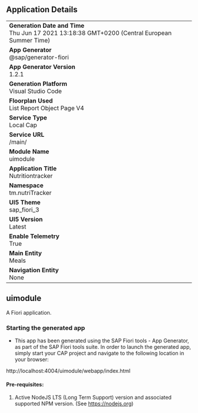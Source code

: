 ## Application Details
|               |
| ------------- |
|**Generation Date and Time**<br>Thu Jun 17 2021 13:18:38 GMT+0200 (Central European Summer Time)|
|**App Generator**<br>@sap/generator-fiori|
|**App Generator Version**<br>1.2.1|
|**Generation Platform**<br>Visual Studio Code|
|**Floorplan Used**<br>List Report Object Page V4|
|**Service Type**<br>Local Cap|
|**Service URL**<br>/main/
|**Module Name**<br>uimodule|
|**Application Title**<br>Nutritiontracker|
|**Namespace**<br>tm.nutriTracker|
|**UI5 Theme**<br>sap_fiori_3|
|**UI5 Version**<br>Latest|
|**Enable Telemetry**<br>True|
|**Main Entity**<br>Meals|
|**Navigation Entity**<br>None|

## uimodule

A Fiori application.

### Starting the generated app

-   This app has been generated using the SAP Fiori tools - App Generator, as part of the SAP Fiori tools suite.  In order to launch the generated app, simply start your CAP project and navigate to the following location in your browser:

http://localhost:4004/uimodule/webapp/index.html

#### Pre-requisites:

1. Active NodeJS LTS (Long Term Support) version and associated supported NPM version.  (See https://nodejs.org)


